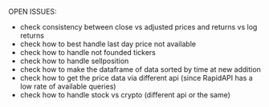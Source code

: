 
OPEN ISSUES:

- check consistency between close vs adjusted prices and returns vs log returns
- check how to best handle last day price not available
- check how to handle not founded tickers
- check how to handle sellposition
- check how to make the dataframe of data sorted by time at new addition
- check how to get the price data via different api (since RapidAPI has a low rate of available queries)
- check how to handle stock vs crypto (different api or the same)